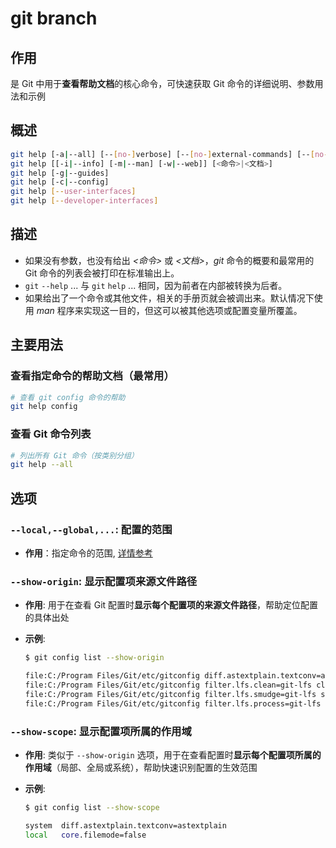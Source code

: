 # git branch

## 作用

是 Git 中用于**查看帮助文档**的核心命令，可快速获取 Git 命令的详细说明、参数用法和示例

## 概述

```bash
git help [-a|--all] [--[no-]verbose] [--[no-]external-commands] [--[no-]aliases]
git help [[-i|--info] [-m|--man] [-w|--web]] [<命令>|<文档>]
git help [-g|--guides]
git help [-c|--config]
git help [--user-interfaces]
git help [--developer-interfaces]
```

## 描述

- 如果没有参数，也没有给出 _<命令>_ 或 _<文档>_，_git_ 命令的概要和最常用的 Git 命令的列表会被打印在标准输出上。
- `git` `--help` ... 与 `git` `help` ... 相同，因为前者在内部被转换为后者。
- 如果给出了一个命令或其他文件，相关的手册页就会被调出来。默认情况下使用 _man_ 程序来实现这一目的，但这可以被其他选项或配置变量所覆盖。

## 主要用法

### 查看指定命令的帮助文档（最常用）

```bash
# 查看 git config 命令的帮助
git help config
```

### 查看 Git 命令列表

```bash
# 列出所有 Git 命令（按类别分组）
git help --all
```

## 选项

### `--local,--global,...`: 配置的范围

- **作用**：指定命令的范围, [详情参考](#配置层级-优先级)

### `--show-origin`: 显示配置项来源文件路径

- **作用**: 用于在查看 Git 配置时**显示每个配置项的来源文件路径**，帮助定位配置的具体出处

- **示例**:

  ```bash
  $ git config list --show-origin

  file:C:/Program Files/Git/etc/gitconfig diff.astextplain.textconv=astextplain
  file:C:/Program Files/Git/etc/gitconfig filter.lfs.clean=git-lfs clean -- %f
  file:C:/Program Files/Git/etc/gitconfig filter.lfs.smudge=git-lfs smudge -- %f
  file:C:/Program Files/Git/etc/gitconfig filter.lfs.process=git-lfs filter-process
  ```

### `--show-scope`: 显示配置项所属的作用域

- **作用**: 类似于 `--show-origin` 选项，用于在查看配置时**显示每个配置项所属的作用域**（局部、全局或系统），帮助快速识别配置的生效范围

- **示例**:

  ```bash
  $ git config list --show-scope

  system  diff.astextplain.textconv=astextplain
  local   core.filemode=false
  ```
